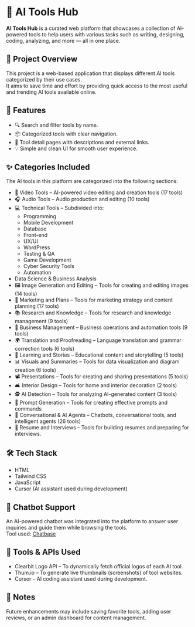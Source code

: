 # 🧠 AI Tools Hub

**AI Tools Hub** is a curated web platform that showcases a collection of AI-powered tools to help users with various tasks such as writing, designing, coding, analyzing, and more — all in one place.

## 🚀 Project Overview

This project is a web-based application that displays different AI tools categorized by their use cases.  
It aims to save time and effort by providing quick access to the most useful and trending AI tools available online.

## 🎯 Features

- 🔍 Search and filter tools by name.  
- 📦 Categorized tools with clear navigation.  
- 📝 Tool detail pages with descriptions and external links.  
- 💡 Simple and clean UI for smooth user experience.

## ✨ Categories Included

The AI tools in this platform are categorized into the following sections:

- 🎥 Video Tools – AI-powered video editing and creation tools (17 tools)  
- 🎧 Audio Tools – Audio production and editing (10 tools)  
- 💻 Technical Tools – Subdivided into:
  - Programming  
  - Mobile Development  
  - Database  
  - Front-end  
  - UX/UI  
  - WordPress  
  - Testing & QA  
  - Game Development  
  - Cyber Security Tools  
  - Automation  
- Data Science & Business Analysis
- 🖼️ Image Generation and Editing – Tools for creating and editing images (14 tools)  
- 📢 Marketing and Plans – Tools for marketing strategy and content planning (17 tools)  
- 📚 Research and Knowledge – Tools for research and knowledge management (9 tools)  
- 🏢 Business Management – Business operations and automation tools (9 tools)  
- 🌍 Translation and Proofreading – Language translation and grammar correction tools (6 tools)  
- 📖 Learning and Stories – Educational content and storytelling (5 tools)  
- 📊 Visuals and Summaries – Tools for data visualization and diagram creation (6 tools)  
- 📽️ Presentations – Tools for creating and sharing presentations (5 tools)  
- 🛋️ Interior Design – Tools for home and interior decoration (2 tools)  
- 🕵️ AI Detection – Tools for analyzing AI-generated content (3 tools)  
- 💬 Prompt Generation – Tools for creating effective prompts and commands  
- 🤖 Conversational & AI Agents – Chatbots, conversational tools, and intelligent agents (26 tools)  
- 📄 Resume and Interviews – Tools for building resumes and preparing for interviews.

## 🛠️ Tech Stack

- HTML  
- Tailwind CSS  
- JavaScript  
- Cursor (AI assistant used during development)

## 🤖 Chatbot Support

An AI-powered chatbot was integrated into the platform to answer user inquiries and guide them while browsing the tools.  
Tool used: [Chatbase](https://www.chatbase.co/)

## 🔌 Tools & APIs Used

- Clearbit Logo API – To dynamically fetch official logos of each AI tool.  
- Thum.io – To generate live thumbnails (screenshots) of tool websites.  
- Cursor – AI coding assistant used during development.

## 📌 Notes

Future enhancements may include saving favorite tools, adding user reviews, or an admin dashboard for content management.

